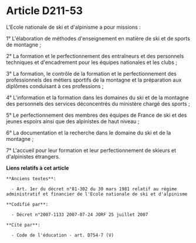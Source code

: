 # Article D211-53

L'Ecole nationale de ski et d'alpinisme a pour missions :

1° L'élaboration de méthodes d'enseignement en matière de ski et de sports de montagne ;

2° La formation et le perfectionnement des entraîneurs et des personnels techniques et d'encadrement pour les équipes
nationales et les clubs ;

3° La formation, le contrôle de la formation et le perfectionnement des professionnels des métiers sportifs de la montagne et
la préparation aux diplômes conduisant à ces professions ;

4° L'information et la formation dans les domaines du ski et de la montagne des personnels des services déconcentrés du
ministère chargé des sports ;

5° Le perfectionnement des membres des équipes de France de ski et des jeunes espoirs ainsi que des alpinistes de haut
niveau ;

6° La documentation et la recherche dans le domaine du ski et de la montagne ;

7° L'accueil pour leur formation et leur perfectionnement de skieurs et d'alpinistes étrangers.

**Liens relatifs à cet article**

	**Anciens textes**:

	  - Art. 1er du décret n°81-302 du 30 mars 1981 relatif au régime administratif et financier de l'Ecole nationale de ski et d'alpinisme

	**Codifié par**:

	  - Décret n°2007-1133 2007-07-24 JORF 25 juillet 2007

	**Cité par**:

	  - Code de l'éducation - art. D754-7 (V)

